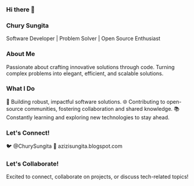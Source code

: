 ### Hi there 👋

### Chury Sungita
Software  Developer | Problem Solver | Open Source Enthusiast

### About Me
Passionate about crafting innovative solutions through code. Turning complex problems into elegant, efficient, and scalable solutions.

### What I Do

🚀 Building robust, impactful software solutions.
🌐 Contributing to open-source communities, fostering collaboration and shared knowledge.
📚 Constantly learning and exploring new technologies to stay ahead.


### Let's Connect!

🐦 @ChurySungita
📧 azizisungita.blogspot.com

### Let's Collaborate!
Excited to connect, collaborate on projects, or discuss tech-related topics!
